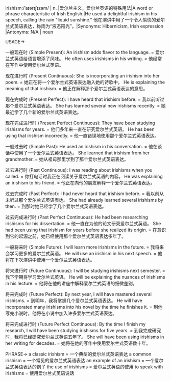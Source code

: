 irishism:/ˈaɪərɪʃɪzəm/ | n. |爱尔兰主义，爱尔兰英语的特殊用法|A word or phrase characteristic of Irish English.|He used a delightful irishism in his speech, calling the rain "liquid sunshine." 他在演讲中用了一个令人愉快的爱尔兰式英语表达，称雨为“液态阳光”。|Synonyms: Hibernicism, Irish expression |Antonyms: N/A | noun

USAGE->

一般现在时 (Simple Present):
An irishism adds flavor to the language. = 爱尔兰式英语给语言增添了风味。
He often uses irishisms in his writing. = 他经常在写作中使用爱尔兰式英语。

现在进行时 (Present Continuous):
She is incorporating an irishism into her poem. = 她正在将一个爱尔兰式英语表达融入她的诗歌中。
He is explaining the meaning of that irishism. = 他正在解释那个爱尔兰式英语表达的意思。


现在完成时 (Present Perfect):
I have heard that irishism before.  = 我以前听过那个爱尔兰式英语表达。
She has learned several new irishisms recently. = 她最近学了几个新的爱尔兰式英语表达。

现在完成进行时 (Present Perfect Continuous):
They have been studying irishisms for years. = 他们多年来一直在研究爱尔兰式英语。
He has been using that irishism incorrectly. = 他一直错误地使用那个爱尔兰式英语表达。

一般过去时 (Simple Past):
He used an irishism in his conversation. = 他在谈话中使用了一个爱尔兰式英语表达。
She learned that irishism from her grandmother. = 她从祖母那里学到了那个爱尔兰式英语表达。


过去进行时 (Past Continuous):
I was reading about irishisms when you called. = 你打电话时我正在阅读关于爱尔兰式英语的内容。
He was explaining an irishism to his friend. = 他正在向他的朋友解释一个爱尔兰式英语表达。


过去完成时 (Past Perfect):
I had never heard that irishism before. = 我以前从未听过那个爱尔兰式英语表达。
She had already learned several irishisms by then. = 到那时她已经学了几个爱尔兰式英语表达。


过去完成进行时 (Past Perfect Continuous):
He had been researching irishisms for his dissertation. = 他一直在为他的论文研究爱尔兰式英语。
She had been using that irishism for years before she realized its origin. = 在意识到它的起源之前，她已经使用那个爱尔兰式英语表达多年了。


一般将来时 (Simple Future):
I will learn more irishisms in the future. = 我将来会学习更多的爱尔兰式英语。
He will use an irishism in his next speech. = 他将在下次演讲中使用一个爱尔兰式英语表达。


将来进行时 (Future Continuous):
I will be studying irishisms next semester. = 我下学期将学习爱尔兰式英语。
He will be explaining the nuances of irishisms in his lecture. = 他将在他的讲座中解释爱尔兰式英语的细微差别。


将来完成时 (Future Perfect):
By next year, I will have mastered several irishisms. = 到明年，我将掌握几个爱尔兰式英语表达。
He will have incorporated many irishisms into his novel by the time he finishes it. = 到他写完小说时，他将在小说中加入许多爱尔兰式英语表达。


将来完成进行时 (Future Perfect Continuous):
By the time I finish my research, I will have been studying irishisms for five years. = 到我完成研究时，我将已经研究爱尔兰式英语五年了。
She will have been using irishisms in her writing for decades. = 她将在她的写作中使用爱尔兰式英语数十年。


PHRASE->
a classic irishism = 一个典型的爱尔兰式英语表达
a common irishism = 一个常见的爱尔兰式英语表达
an example of an irishism = 一个爱尔兰式英语表达的例子
the use of irishisms = 爱尔兰式英语的使用
to speak with irishisms = 使用爱尔兰式英语说话
